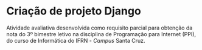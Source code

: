 # Criação de projeto Django

Atividade avaliativa desenvolvida como requisito parcial para obtenção da nota do 3º bimestre letivo na disciplina de Programação para Internet (PPI), do curso de Informática do IFRN - _Campus_ Santa Cruz.
